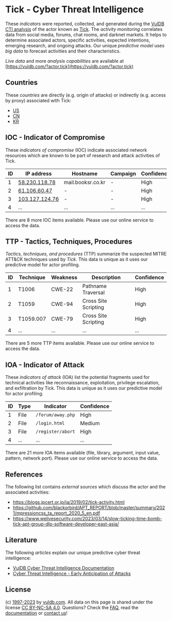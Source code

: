 # Tick - Cyber Threat Intelligence

These _indicators_ were reported, collected, and generated during the [VulDB CTI analysis](https://vuldb.com/?kb.cti) of the actor known as [Tick](https://vuldb.com/?actor.tick). The _activity monitoring_ correlates data from social media, forums, chat rooms, and darknet markets. It helps to determine associated actors, specific activities, expected intentions, emerging research, and ongoing attacks. Our unique _predictive model_ uses _big data_ to forecast activities and their characteristics.

_Live data_ and more _analysis capabilities_ are available at [https://vuldb.com/?actor.tick](https://vuldb.com/?actor.tick)

## Countries

These _countries_ are directly (e.g. origin of attacks) or indirectly (e.g. access by proxy) associated with Tick:

* [US](https://vuldb.com/?country.us)
* [CN](https://vuldb.com/?country.cn)
* [KR](https://vuldb.com/?country.kr)

## IOC - Indicator of Compromise

These _indicators of compromise_ (IOC) indicate associated network resources which are known to be part of research and attack activities of Tick.

ID | IP address | Hostname | Campaign | Confidence
-- | ---------- | -------- | -------- | ----------
1 | [58.230.118.78](https://vuldb.com/?ip.58.230.118.78) | mail.booksr.co.kr | - | High
2 | [61.106.60.47](https://vuldb.com/?ip.61.106.60.47) | - | - | High
3 | [103.127.124.76](https://vuldb.com/?ip.103.127.124.76) | - | - | High
4 | ... | ... | ... | ...

There are 8 more IOC items available. Please use our online service to access the data.

## TTP - Tactics, Techniques, Procedures

_Tactics, techniques, and procedures_ (TTP) summarize the suspected MITRE ATT&CK techniques used by _Tick_. This data is unique as it uses our predictive model for actor profiling.

ID | Technique | Weakness | Description | Confidence
-- | --------- | -------- | ----------- | ----------
1 | T1006 | CWE-22 | Pathname Traversal | High
2 | T1059 | CWE-94 | Cross Site Scripting | High
3 | T1059.007 | CWE-79 | Cross Site Scripting | High
4 | ... | ... | ... | ...

There are 5 more TTP items available. Please use our online service to access the data.

## IOA - Indicator of Attack

These _indicators of attack_ (IOA) list the potential fragments used for technical activities like reconnaissance, exploitation, privilege escalation, and exfiltration by Tick. This data is unique as it uses our predictive model for actor profiling.

ID | Type | Indicator | Confidence
-- | ---- | --------- | ----------
1 | File | `/forum/away.php` | High
2 | File | `/login.html` | Medium
3 | File | `/register/abort` | High
4 | ... | ... | ...

There are 21 more IOA items available (file, library, argument, input value, pattern, network port). Please use our online service to access the data.

## References

The following list contains _external sources_ which discuss the actor and the associated activities:

* https://blogs.jpcert.or.jp/ja/2019/02/tick-activity.html
* https://github.com/blackorbird/APT_REPORT/blob/master/summary/2021/mpressioncss_ta_report_2020_5_en.pdf
* https://www.welivesecurity.com/2023/03/14/slow-ticking-time-bomb-tick-apt-group-dlp-software-developer-east-asia/

## Literature

The following _articles_ explain our unique predictive cyber threat intelligence:

* [VulDB Cyber Threat Intelligence Documentation](https://vuldb.com/?kb.cti)
* [Cyber Threat Intelligence - Early Anticipation of Attacks](https://www.scip.ch/en/?labs.20201022)

## License

(c) [1997-2023](https://vuldb.com/?kb.changelog) by [vuldb.com](https://vuldb.com/?kb.about). All data on this page is shared under the license [CC BY-NC-SA 4.0](https://creativecommons.org/licenses/by-nc-sa/4.0/). Questions? Check the [FAQ](https://vuldb.com/?kb.faq), read the [documentation](https://vuldb.com/?kb) or [contact us](https://vuldb.com/?contact)!
